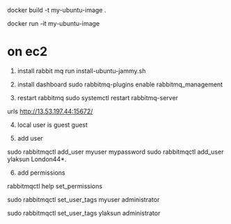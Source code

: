docker build -t my-ubuntu-image .

docker run -it my-ubuntu-image


# on ec2 
1. install rabbit mq
run install-ubuntu-jammy.sh

2. install dashboard
sudo rabbitmq-plugins enable rabbitmq_management

3. restart rabbitmq 
sudo systemctl restart rabbitmq-server

urls http://13.53.197.44:15672/

4. local user is
guest
guest

5. add user

sudo rabbitmqctl add_user myuser mypassword
sudo rabbitmqctl add_user ylaksun London44*.

6. add permissions

rabbitmqctl help set_permissions

sudo rabbitmqctl set_user_tags myuser administrator

sudo rabbitmqctl set_user_tags ylaksun administrator



